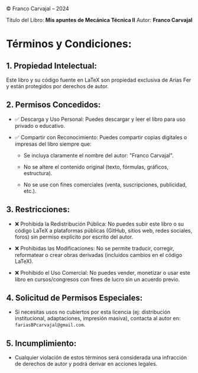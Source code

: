 © Franco Carvajal – 2024

Título del Libro: **Mis apuntes de Mecánica Técnica II**
Autor: **Franco Carvajal**

# Términos y Condiciones:
## 1. Propiedad Intelectual:

Este libro y su código fuente en LaTeX son propiedad exclusiva de Arias Fer y están protegidos por derechos de autor.

## 2. Permisos Concedidos:

* ✅ Descarga y Uso Personal: Puedes descargar y leer el libro para uso privado o educativo.

* ✅ Compartir con Reconocimiento: Puedes compartir copias digitales o impresas del libro siempre que:

    * Se incluya claramente el nombre del autor: "Franco Carvajal".

    * No se altere el contenido original (texto, fórmulas, gráficos, estructura).

    * No se use con fines comerciales (venta, suscripciones, publicidad, etc.).

## 3. Restricciones:

* ❌ Prohibida la Redistribución Pública: No puedes subir este libro o su código LaTeX a plataformas públicas (GitHub, sitios web, redes sociales, foros) sin permiso explícito por escrito del autor.

* ❌ Prohibidas las Modificaciones: No se permite traducir, corregir, reformatear o crear obras derivadas (incluidos cambios en el código LaTeX).

* ❌ Prohibido el Uso Comercial: No puedes vender, monetizar o usar este libro en cursos/congresos con fines de lucro sin un acuerdo previo.

## 4. Solicitud de Permisos Especiales:

* Si necesitas usos no cubiertos por esta licencia (ej: distribución institucional, adaptaciones, impresión masiva), contacta al autor en: `fariasBPcarvajal@gmail.com`.

## 5. Incumplimiento:

* Cualquier violación de estos términos será considerada una infracción de derechos de autor y podrá derivar en acciones legales.